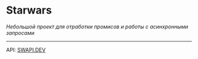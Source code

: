 # Starwars

*Небольшой проект для отработки промисов и работы с асинхронными запросами*

_____

API: [SWAPI.DEV](https://swapi.dev)